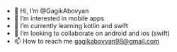 - 👋 Hi, I’m @GagikAbovyan
- 👀 I’m interested in mobile apps
- 🌱 I’m currently learning kotlin and swift
- 💞️ I’m looking to collaborate on android and ios (swift)
- 📫 How to reach me gagikabovyan98@gmail.com

